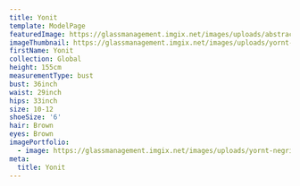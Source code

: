 ```yaml
---
title: Yonit
template: ModelPage
featuredImage: https://glassmanagement.imgix.net/images/uploads/abstract-analog-art-390089.jpg
imageThumbnail: https://glassmanagement.imgix.net/images/uploads/yornt-negri-31.jpg
firstName: Yonit
collection: Global
height: 155cm
measurementType: bust
bust: 36inch
waist: 29inch
hips: 33inch
size: 10-12
shoeSize: '6'
hair: Brown
eyes: Brown
imagePortfolio:
  - image: https://glassmanagement.imgix.net/images/uploads/yornt-negri-31.jpg
meta:
  title: Yonit
---
```


